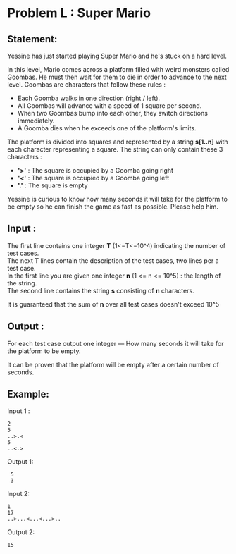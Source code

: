 # Problem L : Super Mario

## Statement:

Yessine has just started playing Super Mario and he's stuck on a hard level.

In this level, Mario comes across a platform filled with weird monsters called Goombas. He must then wait for them to die in order to advance to the next level. Goombas are characters that follow these rules : 

* Each Goomba walks in one direction (right / left).
* All Goombas will advance with a speed of 1 square per second.
* When two Goombas bump into each other, they switch directions immediately.
* A Goomba dies when he exceeds one of the platform's limits.

The platform is divided into squares and represented by a string **s[1..n]** with each character representing a square. The string can only contain these 3 characters : 

* **'>'** : The square is occupied by a Goomba going right 
* **'<'**  : The square is occupied by a Goomba going left 
* **'.'**   : The square is empty  

Yessine is curious to know how many seconds it will take for the platform to be empty so he can finish the game as fast as possible. Please help him.

## Input :

The first line contains one integer **T** (1<=T<=10^4) indicating the number of test cases. \
The next **T** lines contain the description of the test cases, two lines per a test case. \
In the first line you are given one integer **n**  (1 <= n <= 10^5) : the length of the string. \
The second line contains the string **s** consisting of **n** characters.

It is guaranteed that the sum of **n** over all test cases doesn't exceed 10^5

## Output :

For each test case output one integer — How many seconds it will take for the platform to be empty.

It can be proven that the platform will be empty after a certain number of seconds.

## Example:

Input 1 :  

```
2
5
..>.<
5
..<.>
```

Output 1:  

```
 5
 3
```

Input 2:  

```
1
17
..>...<...<...>.. 
```

Output 2:  

```
15
```
